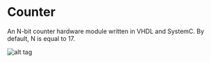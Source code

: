 # Counter
An N-bit counter hardware module written in VHDL and SystemC.
By default, N is equal to 17.

![alt tag](https://lh5.googleusercontent.com/sH15F9TIkVkfIhDqa7s35rY5zEE5-mPKigtN-ki5dxwy8wLHkZRiVnsSmoE4X2Nvtym_nSbpwaB914o=w1600-h773 "Schematic for the Counter")
